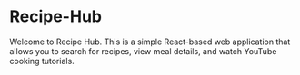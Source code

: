 # Recipe-Hub
Welcome to Recipe Hub. This is a simple React-based web application that allows you to search for recipes, view meal details, and watch YouTube cooking tutorials. 
